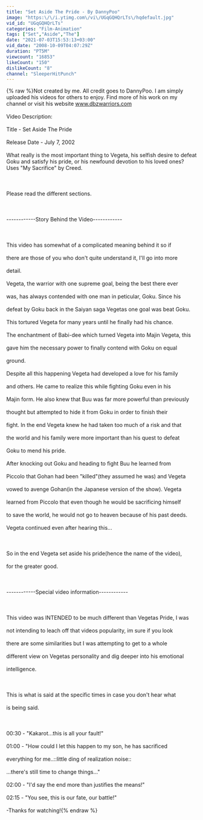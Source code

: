 ```yaml
---
title: "Set Aside The Pride - By DannyPoo"
image: "https:\/\/i.ytimg.com\/vi\/UGqGQHQrLTs\/hqdefault.jpg"
vid_id: "UGqGQHQrLTs"
categories: "Film-Animation"
tags: ["Set","Aside","The"]
date: "2021-07-03T15:53:13+03:00"
vid_date: "2008-10-09T04:07:29Z"
duration: "PT5M"
viewcount: "16853"
likeCount: "150"
dislikeCount: "8"
channel: "SleeperHitPunch"
---
```

{% raw %}Not created by me. All credit goes to DannyPoo. I am simply uploaded his videos for others to enjoy. Find more of his work on my channel or visit his website www.dbzwarriors.com<br /><br />Video Description:<br /><br />Title - Set Aside The Pride<br /><br />Release Date - July 7, 2002<br /><br />What really is the most important thing to Vegeta, his selfish desire to defeat Goku and satisfy his pride, or his newfound devotion to his loved ones? Uses &quot;My Sacrifice&quot; by Creed. <br /><br /><br /><br />Please read the different sections.<br /><br /><br /><br />------------Story Behind the Video------------<br /><br /><br /><br />  This video has somewhat of a complicated meaning behind it so if <br /><br />there are those of you who don't quite understand it, I'll go into more<br /><br />detail.<br /><br />  Vegeta, the warrior with one supreme goal, being the best there ever<br /><br />was, has always contended with one man in peticular, Goku. Since his<br /><br />defeat by Goku back in the Saiyan saga Vegetas one goal was beat Goku.<br /><br />This tortured Vegeta for many years until he finally had his chance.<br /><br />The enchantment of Babi-dee which turned Vegeta into Majin Vegeta, this<br /><br />gave him the necessary power to finally contend with Goku on equal<br /><br />ground.<br /><br />  Despite all this happening Vegeta had developed a love for his family<br /><br />and others. He came to realize this while fighting Goku even in his<br /><br />Majin form. He also knew that Buu was far more powerful than previously<br /><br />thought but attempted to hide it from Goku in order to finish their<br /><br />fight. In the end Vegeta knew he had taken too much of a risk and that<br /><br />the world and his family were more important than his quest to defeat<br /><br />Goku to mend his pride.<br /><br />  After knocking out Goku and heading to fight Buu he learned from <br /><br />Piccolo that Gohan had been &quot;killed&quot;(they assumed he was) and Vegeta<br /><br />vowed to avenge Gohan(in the Japanese version of the show). Vegeta<br /><br />learned from Piccolo that even though he would be sacrificing himself<br /><br />to save the world, he would not go to heaven because of his past deeds.<br /><br />Vegeta continued even after hearing this...<br /><br /><br /><br />So in the end Vegeta set aside his pride(hence the name of the video),<br /><br />for the greater good.<br /><br /><br /><br />------------Special video information------------<br /><br /><br /><br />This video was INTENDED to be much different than Vegetas Pride, I was<br /><br />not intending to leach off that videos popularity, im sure if you look<br /><br />there are some similarities but I was attempting to get to a whole<br /><br />different view on Vegetas personality and dig deeper into his emotional<br /><br />intelligence. <br /><br /><br /><br />This is what is said at the specific times in case you don't hear what<br /><br />is being said.<br /><br /><br /><br />00:30 - &quot;Kakarot...this is all your fault!&quot;<br /><br />01:00 - &quot;How could I let this happen to my son, he has sacrificed<br /><br />         everything for me..::little ding of realization noise::<br /><br />         ...there's still time to change things...&quot;<br /><br />02:00 - &quot;I'd say the end more than justifies the means!&quot;<br /><br />02:15 - &quot;You see, this is our fate, our battle!&quot;<br /><br />-Thanks for watching!{% endraw %}
